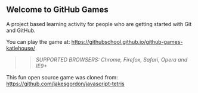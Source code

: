 ## Welcome to GitHub Games

A project based learning activity for people who are getting started with Git and GitHub.

You can play the game at: https://githubschool.github.io/github-games-katiehouse/

>> _*SUPPORTED BROWSERS*: Chrome, Firefox, Safari, Opera and IE9+_

This fun open source game was cloned from: https://github.com/jakesgordon/javascript-tetris
